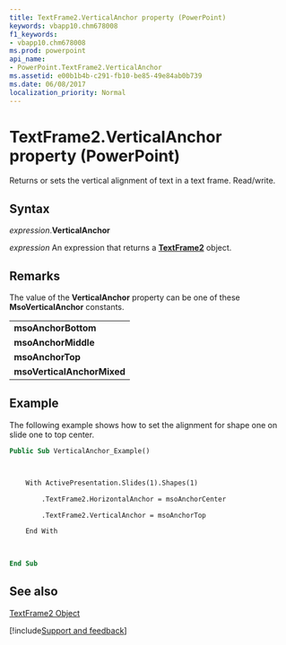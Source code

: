 ```yaml
---
title: TextFrame2.VerticalAnchor property (PowerPoint)
keywords: vbapp10.chm678008
f1_keywords:
- vbapp10.chm678008
ms.prod: powerpoint
api_name:
- PowerPoint.TextFrame2.VerticalAnchor
ms.assetid: e00b1b4b-c291-fb10-be85-49e84ab0b739
ms.date: 06/08/2017
localization_priority: Normal
---
```



# TextFrame2.VerticalAnchor property (PowerPoint)

 Returns or sets the vertical alignment of text in a text frame. Read/write.


## Syntax

_expression_.**VerticalAnchor**

 _expression_ An expression that returns a **[TextFrame2](PowerPoint.TextFrame2.md)** object.


## Remarks

The value of the  **VerticalAnchor** property can be one of these **MsoVerticalAnchor** constants.


||
|:-----|
|**msoAnchorBottom**|
|**msoAnchorMiddle**|
|**msoAnchorTop**|
|**msoVerticalAnchorMixed**|

## Example

The following example shows how to set the alignment for shape one on slide one to top center.


```vb
Public Sub VerticalAnchor_Example()



    With ActivePresentation.Slides(1).Shapes(1)

        .TextFrame2.HorizontalAnchor = msoAnchorCenter

        .TextFrame2.VerticalAnchor = msoAnchorTop

    End With

    

End Sub
```


## See also


[TextFrame2 Object](PowerPoint.TextFrame2.md)

[!include[Support and feedback](~/includes/feedback-boilerplate.md)]
